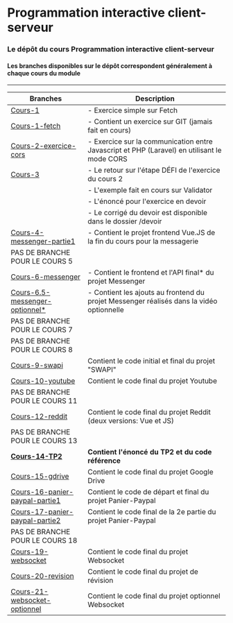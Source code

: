 # Programmation interactive client-serveur
### Le dépôt du cours Programmation interactive client-serveur
#### Les branches disponibles sur le dépôt correspondent généralement à chaque cours du module
---

| Branches      | Description   |
| ------------- |-------------|
| [Cours-1](https://github.com/eriga/Interactivite2021/tree/Cours-1) | - Exercice simple sur Fetch |
| [Cours-1-fetch](https://github.com/eriga/Interactivite2021/tree/Cours-1-fetch)       | - Contient un exercice sur GIT (jamais fait en cours) |
| [Cours-2-exercice-cors](https://github.com/eriga/Interactivite2021/tree/Cours-2-exercice-cors) | - Exercice sur la communication entre Javascript et PHP (Laravel) en utilisant le mode CORS |
| [Cours-3](https://github.com/eriga/Interactivite2021/tree/Cours-3) | - Le retour sur l'étape DÉFI de l'exercice du cours 2
| | - L'exemple fait en cours sur Validator |
| | - L'énoncé pour l'exercice en devoir |
| | - Le corrigé du devoir est disponible dans le dossier /devoir |
| [Cours-4-messenger-partie1](https://github.com/eriga/Interactivite2021/tree/Cours-4-messenger-partie1) | - Contient le projet frontend Vue.JS de la fin du cours pour la messagerie |
| PAS DE BRANCHE POUR LE COURS 5 | |
| [Cours-6-messenger](https://github.com/eriga/Interactivite2021/tree/Cours-6-messenger) | - Contient le frontend et l'API final* du projet Messenger |
| [Cours-6.5-messenger-optionnel*](https://github.com/eriga/Interactivite2021/tree/cours-6.5-messenger-optionnel) | - Contient les ajouts au frontend du projet Messenger réalisés dans la vidéo optionnelle |
| PAS DE BRANCHE POUR LE COURS 7 | |
| PAS DE BRANCHE POUR LE COURS 8 | |
| [Cours-9-swapi](https://github.com/eriga/Interactivite2021/tree/Cours-9-swapi) | Contient le code initial et final du projet "SWAPI" |
| [Cours-10-youtube](https://github.com/eriga/Interactivite2021/tree/Cours-10-youtube) | Contient le code final du projet Youtube |
| PAS DE BRANCHE POUR LE COURS 11 | |
| [Cours-12-reddit](https://github.com/eriga/Interactivite2021/tree/cours-12-reddit) | Contient le code final du projet Reddit (deux versions: Vue et JS) |
| PAS DE BRANCHE POUR LE COURS 13 | |
| [**Cours-14-TP2**](https://github.com/eriga/Interactivite2021/tree/cours-14-TP2) | **Contient l'énoncé du TP2 et du code référence** |
| [Cours-15-gdrive](https://github.com/eriga/Interactivite2021/tree/cours-15-gdrive) | Contient le code final du projet Google Drive |
| [Cours-16-panier-paypal-partie1](https://github.com/eriga/Interactivite2021/tree/cours-16-panier-paypal-partie1) | Contient le code de départ et final du projet Panier-Paypal |
| [Cours-17-panier-paypal-partie2](https://github.com/eriga/Interactivite2021/tree/cours-17-panier-paypal-partie2) | Contient le code final de la 2e partie du projet Panier-Paypal |
| PAS DE BRANCHE POUR LE COURS 18 | |
| [Cours-19-websocket](https://github.com/eriga/Interactivite2021/tree/Cours-19-websocket) | Contient le code final du projet Websocket |
| [Cours-20-revision](https://github.com/eriga/Interactivite2021/tree/Cours-20-revision) | Contient le code final du projet de révision |
| [Cours-21-websocket-optionnel](https://github.com/eriga/Interactivite2021/tree/cours-21-websocket-optionnel) | Contient le code final du projet optionnel Websocket |

